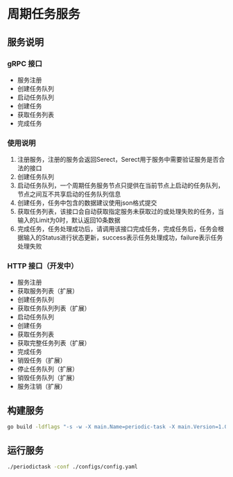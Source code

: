 # 周期任务服务

## 服务说明
### gRPC 接口
* 服务注册
* 创建任务队列
* 启动任务队列
* 创建任务
* 获取任务列表
* 完成任务
### 使用说明
1. 注册服务，注册的服务会返回Serect，Serect用于服务中需要验证服务是否合法的接口
2. 创建任务队列
3. 启动任务队列，一个周期任务服务节点只提供在当前节点上启动的任务队列，节点之间互不共享启动的任务队列信息
4. 创建任务，任务中包含的数据建议使用json格式提交
5. 获取任务列表，该接口会自动获取指定服务未获取过的或处理失败的任务，当输入的Limit为0时，默认返回10条数据
6. 完成任务，任务处理成功后，请调用该接口完成任务，完成任务后，任务会根据输入的Status进行状态更新，success表示任务处理成功，failure表示任务处理失败
### HTTP 接口（开发中）
* 服务注册
* 获取服务列表（扩展）
* 创建任务队列
* 获取任务队列列表（扩展）
* 启动任务队列
* 创建任务
* 获取任务列表
* 获取完整任务列表（扩展）
* 完成任务
* 销毁任务（扩展）
* 停止任务队列（扩展）
* 销毁任务队列（扩展）
* 服务注销（扩展）

## 构建服务
```bash
go build -ldflags "-s -w -X main.Name=periodic-task -X main.Version=1.0.0 -X main.Build=$(date +%Y%m%d) -X 'main.id=periodictask-ChenXiYin-$(date +%s)'" -o periodictask ./cmd/periodic-task
```

## 运行服务
```bash
./periodictask -conf ./configs/config.yaml
```

